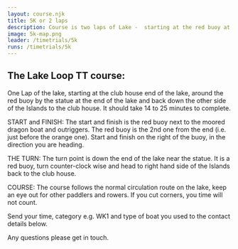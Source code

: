 ```yaml
---
layout: course.njk
title: 5K or 2 laps
description: Course is two laps of Lake -  starting at the red buoy at the club end of the Lake, around the red buoy by the statue and then back to the red buoy at the club house.
image: 5k-map.png
leader: /timetrials/5k
runs: /timetrials/5k
---
```


##  The Lake Loop TT course:

One Lap of the lake, starting at the club house end of the lake, around the red buoy by the statue at the end of the lake and back down the other side of the Islands to the club house.  It should take 14 to 25 minutes to complete.

START and FINISH:
The start and finish is the red buoy next to the moored dragon boat and outriggers. The red buoy is the 2nd one from the end (i.e. just before the orange one).  Start and finish on the right of the buoy, in the direction you are heading.

THE TURN:
The turn point is down the end of the lake near the statue.   It is a red buoy, turn counter-clock wise and head to right hand side of the Islands back to the club house.

COURSE:
The course follows the normal circulation route on the lake, keep an eye out for other paddlers and rowers.  If you cut corners, you time will not count.

Send your time, category e.g. WK1 and type of boat you used to the contact details below.

Any questions please get in touch.
